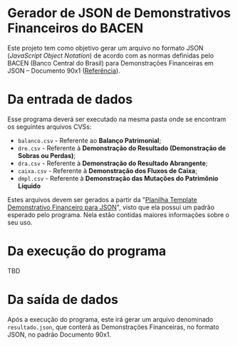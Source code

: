 # Gerador de JSON de Demonstrativos Financeiros do BACEN

Este projeto tem como objetivo gerar um arquivo no formato JSON (_JavaScript Object Notation_) de acordo com as normas definidas pelo BACEN (Banco Central do Brasil) para Demonstrações Financeiras em JSON – Documento 90x1 ([Referência](https://www.bcb.gov.br/content/estabilidadefinanceira/Documents/Leiaute_de_documentos/CDSFN/Central_de_Demonstracoes_Financeiras-Leiautes_informacoes_tecnicasJSON.pdf)).

# Da entrada de dados

Esse programa deverá ser executado na mesma pasta onde se encontram os seguintes arquivos CVSs:

- `balanco.csv` - Referente ao **Balanço Patrimonial**;
- `dre.csv` - Referente à **Demonstração do Resultado (Demonstração de Sobras ou Perdas)**;
- `dra.csv` - Referente à **Demonstração do Resultado Abrangente**;
- `caixa.csv` - Referente à **Demonstração dos Fluxos de Caixa**;
- `dmpl.csv` - Referente à **Demonstração das Mutações do Patrimônio Líquido**

Estes arquivos devem ser gerados a partir da "[Planilha Template Demonstrativo Financeiro para JSON](https://docs.google.com/spreadsheets/d/1CtAKQ6g-tetm5wqZNW2sewtqI2fBZxIfjp-3cVRuX84/edit?usp=sharing)", visto que ela possui um padrão esperado pelo programa. Nela estão contidas maiores informações sobre o seu uso.

# Da execução do programa

TBD

# Da saída de dados

Após a execução do programa, este irá gerar um arquivo denominado `resultado.json`, que conterá as Demonstrações Financeiras, no formato JSON, no padrão Documento 90x1.
